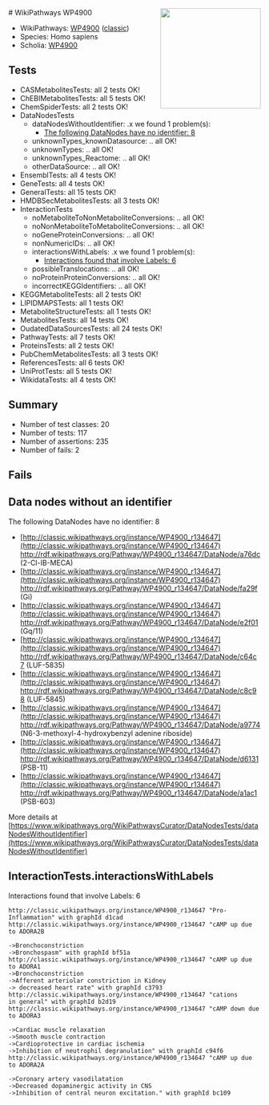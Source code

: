 <img style="float: right; width: 200px" src="https://upload.wikimedia.org/wikipedia/commons/thumb/8/83/Wplogo_with_text_500.png/640px-Wplogo_with_text_500.png" />
# WikiPathways WP4900

* WikiPathways: [WP4900](https://wikipathways.org/pathways/WP4900) ([classic](https://classic.wikipathways.org/instance/WP4900))
* Species: Homo sapiens
* Scholia: [WP4900](https://scholia.toolforge.org/wikipathways/WP4900)
## Tests
* CASMetabolitesTests: all 2 tests OK!
* ChEBIMetabolitesTests: all 5 tests OK!
* ChemSpiderTests: all 2 tests OK!
* DataNodesTests
    * dataNodesWithoutIdentifier: .x we found 1 problem(s):
        * [The following DataNodes have no identifier: 8](#d2d32fa7)
    * unknownTypes_knownDatasource: .. all OK!
    * unknownTypes: .. all OK!
    * unknownTypes_Reactome: .. all OK!
    * otherDataSource: .. all OK!
* EnsemblTests: all 4 tests OK!
* GeneTests: all 4 tests OK!
* GeneralTests: all 15 tests OK!
* HMDBSecMetabolitesTests: all 3 tests OK!
* InteractionTests
    * noMetaboliteToNonMetaboliteConversions: .. all OK!
    * noNonMetaboliteToMetaboliteConversions: .. all OK!
    * noGeneProteinConversions: .. all OK!
    * nonNumericIDs: .. all OK!
    * interactionsWithLabels: .x we found 1 problem(s):
        * [Interactions found that involve Labels: 6](#630d267d)
    * possibleTranslocations: .. all OK!
    * noProteinProteinConversions: .. all OK!
    * incorrectKEGGIdentifiers: .. all OK!
* KEGGMetaboliteTests: all 2 tests OK!
* LIPIDMAPSTests: all 1 tests OK!
* MetaboliteStructureTests: all 1 tests OK!
* MetabolitesTests: all 14 tests OK!
* OudatedDataSourcesTests: all 24 tests OK!
* PathwayTests: all 7 tests OK!
* ProteinsTests: all 2 tests OK!
* PubChemMetabolitesTests: all 3 tests OK!
* ReferencesTests: all 6 tests OK!
* UniProtTests: all 5 tests OK!
* WikidataTests: all 4 tests OK!


## Summary

* Number of test classes: 20
* Number of tests: 117
* Number of assertions: 235
* Number of fails: 2

## Fails

<a name="d2d32fa7" />

## Data nodes without an identifier

The following DataNodes have no identifier: 8

* [http://classic.wikipathways.org/instance/WP4900_r134647](http://classic.wikipathways.org/instance/WP4900_r134647) http://rdf.wikipathways.org/Pathway/WP4900_r134647/DataNode/a76dc (2-Cl-IB-MECA)
* [http://classic.wikipathways.org/instance/WP4900_r134647](http://classic.wikipathways.org/instance/WP4900_r134647) http://rdf.wikipathways.org/Pathway/WP4900_r134647/DataNode/fa29f (Gi)
* [http://classic.wikipathways.org/instance/WP4900_r134647](http://classic.wikipathways.org/instance/WP4900_r134647) http://rdf.wikipathways.org/Pathway/WP4900_r134647/DataNode/e2f01 (Gq/11)
* [http://classic.wikipathways.org/instance/WP4900_r134647](http://classic.wikipathways.org/instance/WP4900_r134647) http://rdf.wikipathways.org/Pathway/WP4900_r134647/DataNode/c64c7 (LUF-5835)
* [http://classic.wikipathways.org/instance/WP4900_r134647](http://classic.wikipathways.org/instance/WP4900_r134647) http://rdf.wikipathways.org/Pathway/WP4900_r134647/DataNode/c8c98 (LUF-5845)
* [http://classic.wikipathways.org/instance/WP4900_r134647](http://classic.wikipathways.org/instance/WP4900_r134647) http://rdf.wikipathways.org/Pathway/WP4900_r134647/DataNode/a9774 (N6-3-methoxyl-4-hydroxybenzyl adenine riboside)
* [http://classic.wikipathways.org/instance/WP4900_r134647](http://classic.wikipathways.org/instance/WP4900_r134647) http://rdf.wikipathways.org/Pathway/WP4900_r134647/DataNode/d6131 (PSB-11)
* [http://classic.wikipathways.org/instance/WP4900_r134647](http://classic.wikipathways.org/instance/WP4900_r134647) http://rdf.wikipathways.org/Pathway/WP4900_r134647/DataNode/a1ac1 (PSB-603)


More details at [https://www.wikipathways.org/WikiPathwaysCurator/DataNodesTests/dataNodesWithoutIdentifier](https://www.wikipathways.org/WikiPathwaysCurator/DataNodesTests/dataNodesWithoutIdentifier)

<a name="630d267d" />

## InteractionTests.interactionsWithLabels

Interactions found that involve Labels: 6
```
http://classic.wikipathways.org/instance/WP4900_r134647 "Pro-Inflammation" with graphId d1cad
http://classic.wikipathways.org/instance/WP4900_r134647 "cAMP up due to ADORA2B 

->Bronchoconstriction
->Bronchospasm" with graphId bf51a
http://classic.wikipathways.org/instance/WP4900_r134647 "cAMP up due to ADORA1
->Bronchoconstriction
->Afferent arteriolar constriction in Kidney
-> decreased heart rate" with graphId c3793
http://classic.wikipathways.org/instance/WP4900_r134647 "cations 
in general" with graphId b2d19
http://classic.wikipathways.org/instance/WP4900_r134647 "cAMP down due to ADORA3

->Cardiac muscle relaxation
->Smooth muscle contraction
->Cardioprotective in cardiac ischemia
->Inhibition of neutrophil degranulation" with graphId c94f6
http://classic.wikipathways.org/instance/WP4900_r134647 "cAMP up due to ADORA2A

->Coronary artery vasodilatation
->Decreased dopaminergic activity in CNS
->Inhibition of central neuron excitation." with graphId bc109
```

